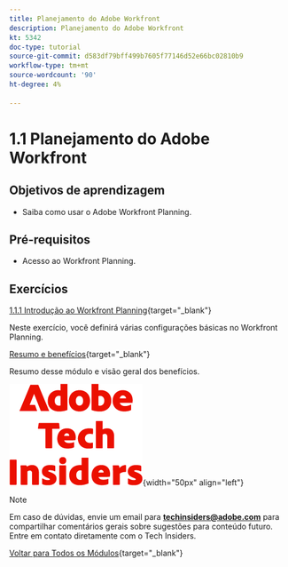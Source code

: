 ```yaml
---
title: Planejamento do Adobe Workfront
description: Planejamento do Adobe Workfront
kt: 5342
doc-type: tutorial
source-git-commit: d583df79bff499b7605f77146d52e66bc02810b9
workflow-type: tm+mt
source-wordcount: '90'
ht-degree: 4%

---
```


# 1.1 Planejamento do Adobe Workfront

## Objetivos de aprendizagem

- Saiba como usar o Adobe Workfront Planning.

## Pré-requisitos

- Acesso ao Workfront Planning.

## Exercícios

[1.1.1 Introdução ao Workfront Planning](./ex1.md){target="_blank"}

Neste exercício, você definirá várias configurações básicas no Workfront Planning.

[Resumo e benefícios](./summary.md){target="_blank"}

Resumo desse módulo e visão geral dos benefícios.

![Informantes técnicos](./../../../assets/images/techinsiders.png){width="50px" align="left"}

>[!NOTE]
>
>Em caso de dúvidas, envie um email para **techinsiders@adobe.com** para compartilhar comentários gerais sobre sugestões para conteúdo futuro. Entre em contato diretamente com o Tech Insiders.

[Voltar para Todos os Módulos](../../../overview.md){target="_blank"}
